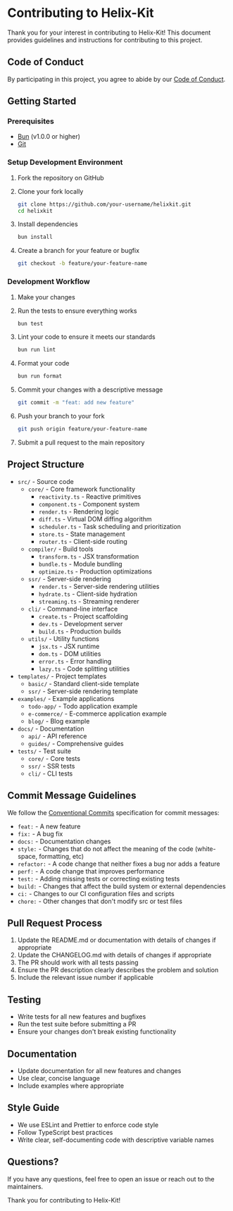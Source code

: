 # Contributing to Helix-Kit

Thank you for your interest in contributing to Helix-Kit! This document provides guidelines and instructions for contributing to this project.

## Code of Conduct

By participating in this project, you agree to abide by our [Code of Conduct](./CODE_OF_CONDUCT.md).

## Getting Started

### Prerequisites

- [Bun](https://bun.sh/) (v1.0.0 or higher)
- [Git](https://git-scm.com/)

### Setup Development Environment

1. Fork the repository on GitHub
2. Clone your fork locally

   ```bash
   git clone https://github.com/your-username/helixkit.git
   cd helixkit
   ```

3. Install dependencies

   ```bash
   bun install
   ```

4. Create a branch for your feature or bugfix

   ```bash
   git checkout -b feature/your-feature-name
   ```

### Development Workflow

1. Make your changes
2. Run the tests to ensure everything works

   ```bash
   bun test
   ```

3. Lint your code to ensure it meets our standards

   ```bash
   bun run lint
   ```

4. Format your code

   ```bash
   bun run format
   ```

5. Commit your changes with a descriptive message

   ```bash
   git commit -m "feat: add new feature"
   ```

6. Push your branch to your fork

   ```bash
   git push origin feature/your-feature-name
   ```

7. Submit a pull request to the main repository

## Project Structure

- `src/` - Source code
  - `core/` - Core framework functionality
    - `reactivity.ts` - Reactive primitives
    - `component.ts` - Component system
    - `render.ts` - Rendering logic
    - `diff.ts` - Virtual DOM diffing algorithm
    - `scheduler.ts` - Task scheduling and prioritization
    - `store.ts` - State management
    - `router.ts` - Client-side routing
  - `compiler/` - Build tools
    - `transform.ts` - JSX transformation
    - `bundle.ts` - Module bundling
    - `optimize.ts` - Production optimizations
  - `ssr/` - Server-side rendering
    - `render.ts` - Server-side rendering utilities
    - `hydrate.ts` - Client-side hydration
    - `streaming.ts` - Streaming renderer
  - `cli/` - Command-line interface
    - `create.ts` - Project scaffolding
    - `dev.ts` - Development server
    - `build.ts` - Production builds
  - `utils/` - Utility functions
    - `jsx.ts` - JSX runtime
    - `dom.ts` - DOM utilities
    - `error.ts` - Error handling
    - `lazy.ts` - Code splitting utilities
- `templates/` - Project templates
  - `basic/` - Standard client-side template
  - `ssr/` - Server-side rendering template
- `examples/` - Example applications
  - `todo-app/` - Todo application example
  - `e-commerce/` - E-commerce application example
  - `blog/` - Blog example
- `docs/` - Documentation
  - `api/` - API reference
  - `guides/` - Comprehensive guides
- `tests/` - Test suite
  - `core/` - Core tests
  - `ssr/` - SSR tests
  - `cli/` - CLI tests

## Commit Message Guidelines

We follow the [Conventional Commits](https://www.conventionalcommits.org/) specification for commit messages:

- `feat:` - A new feature
- `fix:` - A bug fix
- `docs:` - Documentation changes
- `style:` - Changes that do not affect the meaning of the code (white-space, formatting, etc)
- `refactor:` - A code change that neither fixes a bug nor adds a feature
- `perf:` - A code change that improves performance
- `test:` - Adding missing tests or correcting existing tests
- `build:` - Changes that affect the build system or external dependencies
- `ci:` - Changes to our CI configuration files and scripts
- `chore:` - Other changes that don't modify src or test files

## Pull Request Process

1. Update the README.md or documentation with details of changes if appropriate
2. Update the CHANGELOG.md with details of changes if appropriate
3. The PR should work with all tests passing
4. Ensure the PR description clearly describes the problem and solution
5. Include the relevant issue number if applicable

## Testing

- Write tests for all new features and bugfixes
- Run the test suite before submitting a PR
- Ensure your changes don't break existing functionality

## Documentation

- Update documentation for all new features and changes
- Use clear, concise language
- Include examples where appropriate

## Style Guide

- We use ESLint and Prettier to enforce code style
- Follow TypeScript best practices
- Write clear, self-documenting code with descriptive variable names

## Questions?

If you have any questions, feel free to open an issue or reach out to the maintainers.

Thank you for contributing to Helix-Kit!
